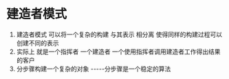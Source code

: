 # 建造者模式
1. 建造者模式 可以将一个复杂的构建 与其表示 相分离 使得同样的构建过程可以创建不同的表示
2. 实际上 就是一个指挥者 一个建造者 一个使用指挥者调用建造者工作得出结果的客户
3. 分步骤构建一个复杂的对象 -----分步骤是一个稳定的算法
